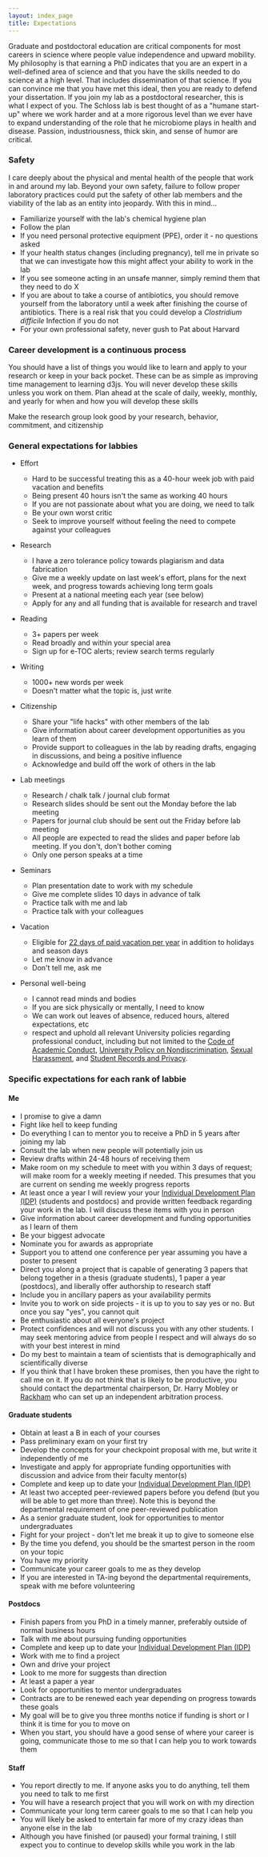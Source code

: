 ```yaml
---
layout: index_page
title: Expectations
---
```


Graduate and postdoctoral education are critical components for most careers in science where people value independence and upward mobility. My philosophy is that earning a PhD indicates that you are an expert in a well-defined area of science and that you have the skills needed to do science at a high level. That includes dissemination of that science. If you can convince me that you have met this ideal, then you are ready to defend your dissertation. If you join my lab as a postdoctoral researcher, this is what I expect of you. The Schloss lab is best thought of as a "humane start-up" where we work harder and at a more rigorous level than we ever have to expand understanding of the role that he microbiome plays in health and disease. Passion, industriousness, thick skin, and sense of humor are critical.



### Safety

I care deeply about the physical and mental health of the people that work in and around my lab. Beyond your own safety, failure to follow proper laboratory practices could put the safety of other lab members and the viability of the lab as an entity into jeopardy. With this in mind...

* Familiarize yourself with the lab's chemical hygiene plan
* Follow the plan
* If you need personal protective equipment (PPE), order it - no questions asked
* If your health status changes (including pregnancy), tell me in private so that we can investigate how this might affect your ability to work in the lab
* If you see someone acting in an unsafe manner, simply remind them that they need to do X
* If you are about to take a course of antibiotics, you should remove yourself from the laboratory until a week after finishing the course of antibiotics. There is a real risk that you could develop a *Clostridium difficile* Infection if you do not
* For your own professional safety, never gush to Pat about Harvard

### Career development is a continuous process

You should have a list of things you would like to learn and apply to your research or keep in your back pocket. These can be as simple as improving time management to learning d3js. You will never develop these skills unless you work on them. Plan ahead at the scale of daily, weekly, monthly, and yearly for when and how you will develop these skills


<div class="announce">
Make the research group look good by your research, behavior, commitment, and citizenship
</div>


### General expectations for labbies

* Effort
  * Hard to be successful treating this as a 40-hour week job with paid vacation and benefits
  * Being present 40 hours isn't the same as working 40 hours
  * If you are not passionate about what you are doing, we need to talk
  * Be your own worst critic
  * Seek to improve yourself without feeling the need to compete against your colleagues

* Research
  * I have a zero tolerance policy towards plagiarism and data fabrication
  * Give me a weekly update on last week's effort, plans for the next week, and progress towards achieving long term goals
  * Present at a national meeting each year (see below)
  * Apply for any and all funding that is available for research and travel

* Reading
  * 3+ papers per week
  * Read broadly and within your special area
  * Sign up for e-TOC alerts; review search terms regularly

* Writing
  * 1000+ new words per week
  * Doesn't matter what the topic is, just write

* Citizenship
  * Share your "life hacks" with other members of the lab
  * Give information about career development opportunities as you learn of them
  * Provide support to colleagues in the lab by reading drafts, engaging in discussions, and being a positive influence
  * Acknowledge and build off the work of others in the lab

* Lab meetings
  * Research / chalk talk / journal club format
  * Research slides should be sent out the Monday before the lab meeting
  * Papers for journal club should be sent out the Friday before lab meeting
  * All people are expected to read the slides and paper before lab meeting. If you don't, don't bother coming
  * Only one person speaks at a time

* Seminars
  * Plan presentation date to work with my schedule
  * Give me complete slides 10 days in advance of talk
  * Practice talk with me and lab
  * Practice talk with your colleagues

* Vacation
  * Eligible for [22 days of paid vacation per year](https://hr.umich.edu/working-u-m/my-employment/faculty-human-resources-services/benefits-postdoctoral-research-fellows) in addition to holidays and season days
  * Let me know in advance
  * Don't tell me, ask me

* Personal well-being
  * I cannot read minds and bodies
  * If you are sick physically or mentally, I need to know
  * We can work out leaves of absence, reduced hours, altered expectations, etc
  * respect and uphold all relevant University policies regarding professional conduct, including but not limited to the [Code of Academic Conduct](http://www.rackham.umich.edu/current-students/policies/academic-policies/section11), [University Policy on Nondiscrimination](https://hr.umich.edu/working-u-m/workplace-improvement/office-institutional-equity/nondiscrimination-policy-notice), [Sexual Harassment](http://spg.umich.edu/policy/201.89-0), and [Student Records and Privacy](http://ro.umich.edu/ferpa/).


### Specific expectations for each rank of labbie

#### Me
* I promise to give a damn  
* Fight like hell to keep funding
* Do everything I can to mentor you to receive a PhD in 5 years after joining my lab
* Consult the lab when new people will potentially join us
* Review drafts within 24-48 hours of receiving them
* Make room on my schedule to meet with you within 3 days of request; will make room for a weekly meeting if needed. This presumes that you are current on sending me weekly progress reports
* At least once a year I will review your your [Individual Development Plan (IDP)](http://sitemaker.umich.edu/pibs.tracker/home) (students and postdocs) and provide written feedback regarding your work in the lab. I will discuss these items with you in person
* Give information about career development and funding opportunities as I learn of them
* Be your biggest advocate
* Nominate you for awards as appropriate
* Support you to attend one conference per year assuming you have a poster to present
* Direct you along a project that is capable of generating 3 papers that belong together in a thesis (graduate students), 1 paper a year (postdocs), and liberally offer authorship to research staff
* Include you in ancillary papers as your availability permits
* Invite you to work on side projects - it is up to you to say yes or no. But once you say "yes", you cannot quit
* Be enthusiastic about all everyone's project
* Protect confidences and will not discuss you with any other students. I may seek mentoring advice from people I respect and will always do so with your best interest in mind
* Do my best to maintain a team of scientists that is demographically and scientifically diverse
* If you think that I have broken these promises, then you have the right to call me on it. If you do not think that is likely to be productive, you should contact the departmental chairperson, Dr. Harry Mobley or [Rackham](http://www.rackham.umich.edu/current-students/help/resolution) who can set up an independent arbitration process.

#### Graduate students
* Obtain at least a B in each of your courses
* Pass preliminary exam on your first try
* Develop the concepts for your checkpoint proposal with me, but write it independently of me
* Investigate and apply for appropriate funding opportunities with discussion and advice from their faculty mentor(s)
* Complete and keep up to date your [Individual Development Plan (IDP)](http://sitemaker.umich.edu/pibs.tracker/home)
* At least two accepted peer-reviewed papers before you defend (but you will be able to get more than three). Note this is beyond the departmental requirement of one peer-reviewed publication
* As a senior graduate student, look for opportunities to mentor undergraduates
* Fight for your project - don't let me break it up to give to someone else
* By the time you defend, you should be the smartest person in the room on your topic
* You have my priority
* Communicate your career goals to me as they develop
* If you are interested in TA-ing beyond the departmental requirements, speak with me before volunteering

#### Postdocs
* Finish papers from you PhD in a timely manner, preferably outside of normal business hours
* Talk with me about pursuing funding opportunities
* Complete and keep up to date your [Individual Development Plan (IDP)](http://sitemaker.umich.edu/pibs.tracker/home)
* Work with me to find a project
* Own and drive your project
* Look to me more for suggests than direction
* At least a paper a year
* Look for opportunities to mentor undergraduates
* Contracts are to be renewed each year depending on progress towards these goals
* My goal will be to give you three months notice if funding is short or I think it is time for you to move on
* When you start, you should have a good sense of where your career is going, communicate those to me so that I can help you to work towards them

#### Staff
* You report directly to me. If anyone asks you to do anything, tell them you need to talk to me first
* You will have a research project that you will work on with my direction
* Communicate your long term career goals to me so that I can help you
* You will likely be asked to entertain far more of my crazy ideas than anyone else in the lab
* Although you have finished (or paused) your formal training, I still expect you to continue to develop skills while you work in the lab
